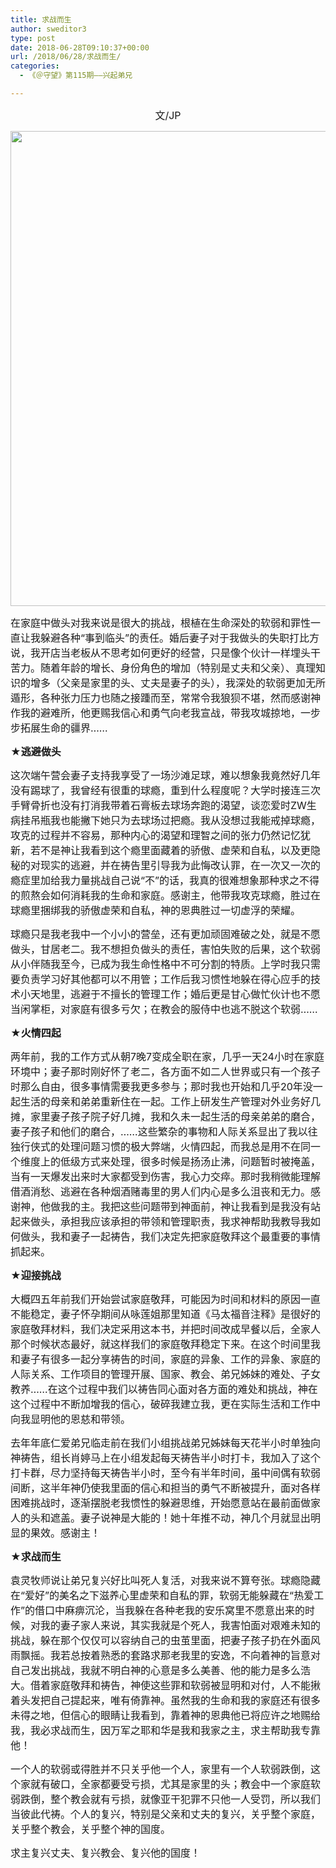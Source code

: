 ```yaml
---
title: 求战而生
author: sweditor3
type: post
date: 2018-06-28T09:10:37+00:00
url: /2018/06/28/求战而生/
categories:
  - 《＠守望》第115期——兴起弟兄

---
```

<p style="text-align: center;">
  <span style="font-size: 12pt;">文/JP</span>
</p>

<img class="aligncenter size-full wp-image-17210" src="http://t5.shwchurch.org/wp-content/uploads/2018/06/2018-8.jpg" alt="" width="1125" height="760" srcset="http://t5.shwchurch.org/wp-content/uploads/2018/06/2018-8.jpg 1125w, http://t5.shwchurch.org/wp-content/uploads/2018/06/2018-8-400x270.jpg 400w, http://t5.shwchurch.org/wp-content/uploads/2018/06/2018-8-592x400.jpg 592w, http://t5.shwchurch.org/wp-content/uploads/2018/06/2018-8-768x519.jpg 768w, http://t5.shwchurch.org/wp-content/uploads/2018/06/2018-8-444x300.jpg 444w" sizes="(max-width: 1125px) 100vw, 1125px" />

<span style="font-size: 12pt;">在家庭中做头对我来说是很大的挑战，根植在生命深处的软弱和罪性一直让我躲避各种“事到临头”的责任。婚后妻子对于我做头的失职打比方说，我开店当老板从不思考如何更好的经营，只是像个伙计一样埋头干苦力。随着年龄的增长、身份角色的增加（特别是丈夫和父亲）、真理知识的增多（父亲是家里的头、丈夫是妻子的头），我深处的软弱更加无所遁形，各种张力压力也随之接踵而至，常常令我狼狈不堪，然而感谢神作我的避难所，他更赐我信心和勇气向老我宣战，带我攻城掠地，一步步拓展生命的疆界……</span>

**<span style="font-size: 12pt;">★逃避做头</span>**

<span style="font-size: 12pt;">这次端午营会妻子支持我享受了一场沙滩足球，难以想象我竟然好几年没有踢球了，我曾经有很重的球瘾，重到什么程度呢？大学时接连三次手臂骨折也没有打消我带着石膏板去球场奔跑的渴望，谈恋爱时ZW生病挂吊瓶我也能撇下她只为去球场过把瘾。我从没想过我能戒掉球瘾，攻克的过程并不容易，那种内心的渴望和理智之间的张力仍然记忆犹新，若不是神让我看到这个瘾里面藏着的骄傲、虚荣和自私，以及更隐秘的对现实的逃避，并在祷告里引导我为此悔改认罪，在一次又一次的瘾症里加给我力量挑战自己说“不”的话，我真的很难想象那种求之不得的煎熬会如何消耗我的生命和家庭。感谢主，他带我攻克球瘾，胜过在球瘾里捆绑我的骄傲虚荣和自私，神的恩典胜过一切虚浮的荣耀。</span>

<span style="font-size: 12pt;">球瘾只是我老我中一个小小的营垒，还有更加顽固难破之处，就是不愿做头，甘居老二。我不想担负做头的责任，害怕失败的后果，这个软弱从小伴随我至今，已成为我生命性格中不可分割的特质。上学时我只需要负责学习好其他都可以不用管；工作后我习惯性地躲在得心应手的技术小天地里，逃避于不擅长的管理工作；婚后更是甘心做忙伙计也不愿当闲掌柜，对家庭有很多亏欠；在教会的服侍中也逃不脱这个软弱……</span>

**<span style="font-size: 12pt;">★火情四起</span>**

<span style="font-size: 12pt;">两年前，我的工作方式从朝7晚7变成全职在家，几乎一天24小时在家庭环境中；妻子那时刚好怀了老二，各方面不如二人世界或只有一个孩子时那么自由，很多事情需要我更多参与；那时我也开始和几乎20年没一起生活的母亲和弟弟重新住在一起。工作上研发生产管理对外业务好几摊，家里妻子孩子院子好几摊，我和久未一起生活的母亲弟弟的磨合，妻子孩子和他们的磨合，……这些繁杂的事物和人际关系显出了我以往独行侠式的处理问题习惯的极大弊端，火情四起，而我总是用不在同一个维度上的低级方式来处理，很多时候是扬汤止沸，问题暂时被掩盖，当有一天爆发出来时大家都受到伤害，我心力交瘁。那时我稍微能理解借酒消愁、逃避在各种烟酒赌毒里的男人们内心是多么沮丧和无力。感谢神，他做我的主。我把这些问题带到神面前，神让我看到是我没有站起来做头，承担我应该承担的带领和管理职责，我求神帮助我教导我如何做头，我和妻子一起祷告，我们决定先把家庭敬拜这个最重要的事情抓起来。</span>

**<span style="font-size: 12pt;">★迎接挑战</span>**

<span style="font-size: 12pt;">大概四五年前我们开始尝试家庭敬拜，可能因为时间和材料的原因一直不能稳定，妻子怀孕期间从咏莲姐那里知道《马太福音注释》是很好的家庭敬拜材料，我们决定采用这本书，并把时间改成早餐以后，全家人那个时候状态最好，就这样我们的家庭敬拜稳定下来。在这个时间里我和妻子有很多一起分享祷告的时间，家庭的异象、工作的异象、家庭的人际关系、工作项目的管理开展、国家、教会、弟兄姊妹的难处、子女教养……在这个过程中我们以祷告同心面对各方面的难处和挑战，神在这个过程中不断加增我的信心，破碎我建立我，更在实际生活和工作中向我显明他的恩慈和带领。</span>

<span style="font-size: 12pt;">去年年底仁爱弟兄临走前在我们小组挑战弟兄姊妹每天花半小时单独向神祷告，组长肖婷马上在小组发起每天祷告半小时打卡，我加入了这个打卡群，尽力坚持每天祷告半小时，至今有半年时间，虽中间偶有软弱间断，这半年神仍使我里面的信心和担当的勇气不断被提升，面对各样困难挑战时，逐渐摆脱老我惯性的躲避思维，开始愿意站在最前面做家人的头和遮盖。妻子说神是大能的！她十年推不动，神几个月就显出明显的果效。感谢主！</span>

**<span style="font-size: 12pt;">★求战而生</span>**

<span style="font-size: 12pt;">袁灵牧师说让弟兄复兴好比叫死人复活，对我来说不算夸张。球瘾隐藏在“爱好”的美名之下滋养心里虚荣和自私的罪，软弱无能躲藏在“热爱工作”的借口中麻痹沉沦，当我躲在各种老我的安乐窝里不愿意出来的时候，对我的妻子家人来说，其实我就是个死人，我害怕面对艰难未知的挑战，躲在那个仅仅可以容纳自己的虫茧里面，把妻子孩子扔在外面风雨飘摇。我若总按着熟悉的套路求那老我里的安逸，不向着神的旨意对自己发出挑战，我就不明白神的心意是多么美善、他的能力是多么浩大。借着家庭敬拜和祷告，神使这些罪和软弱被显明和对付，人不能揪着头发把自己提起来，唯有倚靠神。虽然我的生命和我的家庭还有很多未得之地，但信心的眼睛让我看到，靠着神的恩典他已将应许之地赐给我，我必求战而生，因万军之耶和华是我和我家之主，求主帮助我专靠他！</span>

<span style="font-size: 12pt;">一个人的软弱或得胜并不只关乎他一个人，家里有一个人软弱跌倒，这个家就有破口，全家都要受亏损，尤其是家里的头；教会中一个家庭软弱跌倒，整个教会就有亏损，就像亚干犯罪不只他一人受罚，所以我们当彼此代祷。个人的复兴，特别是父亲和丈夫的复兴，关乎整个家庭，关乎整个教会，关乎整个神的国度。</span>

<span style="font-size: 12pt;">求主复兴丈夫、复兴教会、复兴他的国度！</span>